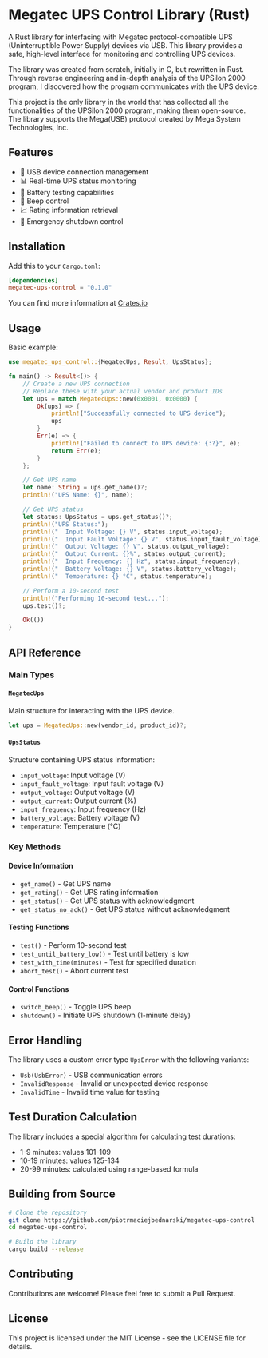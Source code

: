 # Megatec UPS Control Library (Rust)

A Rust library for interfacing with Megatec protocol-compatible UPS (Uninterruptible Power Supply) devices via USB. This library provides a safe, high-level interface for monitoring and controlling UPS devices.

The library was created from scratch, initially in C, but rewritten in Rust. Through reverse engineering and in-depth analysis of the UPSilon 2000 program, I discovered how the program communicates with the UPS device.

This project is the only library in the world that has collected all the functionalities of the UPSilon 2000 program, making them open-source. The library supports the Mega(USB) protocol created by Mega System Technologies, Inc.

## Features

- 🔌 USB device connection management
- 📊 Real-time UPS status monitoring
- 🔋 Battery testing capabilities
- 🔔 Beep control
- 📈 Rating information retrieval
- 🛑 Emergency shutdown control

## Installation

Add this to your `Cargo.toml`:

```toml
[dependencies]
megatec-ups-control = "0.1.0"
```

You can find more information at [Crates.io](https://crates.io/crates/megatec-ups-control)

## Usage

Basic example:

```rust
use megatec_ups_control::{MegatecUps, Result, UpsStatus};

fn main() -> Result<()> {
    // Create a new UPS connection
    // Replace these with your actual vendor and product IDs
    let ups = match MegatecUps::new(0x0001, 0x0000) {
        Ok(ups) => {
            println!("Successfully connected to UPS device");
            ups
        }
        Err(e) => {
            println!("Failed to connect to UPS device: {:?}", e);
            return Err(e);
        }
    };

    // Get UPS name
    let name: String = ups.get_name()?;
    println!("UPS Name: {}", name);

    // Get UPS status
    let status: UpsStatus = ups.get_status()?;
    println!("UPS Status:");
    println!("  Input Voltage: {} V", status.input_voltage);
    println!("  Input Fault Voltage: {} V", status.input_fault_voltage);
    println!("  Output Voltage: {} V", status.output_voltage);
    println!("  Output Current: {}%", status.output_current);
    println!("  Input Frequency: {} Hz", status.input_frequency);
    println!("  Battery Voltage: {} V", status.battery_voltage);
    println!("  Temperature: {} °C", status.temperature);

    // Perform a 10-second test
    println!("Performing 10-second test...");
    ups.test()?;

    Ok(())
}
```

## API Reference

### Main Types

#### `MegatecUps`
Main structure for interacting with the UPS device.

```rust
let ups = MegatecUps::new(vendor_id, product_id)?;
```

#### `UpsStatus`
Structure containing UPS status information:
- `input_voltage`: Input voltage (V)
- `input_fault_voltage`: Input fault voltage (V)
- `output_voltage`: Output voltage (V)
- `output_current`: Output current (%)
- `input_frequency`: Input frequency (Hz)
- `battery_voltage`: Battery voltage (V)
- `temperature`: Temperature (°C)

### Key Methods

#### Device Information
- `get_name()` - Get UPS name
- `get_rating()` - Get UPS rating information
- `get_status()` - Get UPS status with acknowledgment
- `get_status_no_ack()` - Get UPS status without acknowledgment

#### Testing Functions
- `test()` - Perform 10-second test
- `test_until_battery_low()` - Test until battery is low
- `test_with_time(minutes)` - Test for specified duration
- `abort_test()` - Abort current test

#### Control Functions
- `switch_beep()` - Toggle UPS beep
- `shutdown()` - Initiate UPS shutdown (1-minute delay)

## Error Handling

The library uses a custom error type `UpsError` with the following variants:
- `Usb(UsbError)` - USB communication errors
- `InvalidResponse` - Invalid or unexpected device response
- `InvalidTime` - Invalid time value for testing

## Test Duration Calculation

The library includes a special algorithm for calculating test durations:
- 1-9 minutes: values 101-109
- 10-19 minutes: values 125-134
- 20-99 minutes: calculated using range-based formula

## Building from Source

```bash
# Clone the repository
git clone https://github.com/piotrmaciejbednarski/megatec-ups-control
cd megatec-ups-control

# Build the library
cargo build --release
```

## Contributing

Contributions are welcome! Please feel free to submit a Pull Request.

## License

This project is licensed under the MIT License - see the LICENSE file for details.

